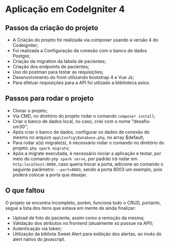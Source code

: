 # Aplicação em CodeIgniter 4

## Passos da criação do projeto

- A Criação do projeto foi realizada via composer usando a versão 4 do Codeigniter;
- Foi realizada a Configuração da conexão com o banco de dados Postgre;
- Criação da migration da tabela de pacientes;
- Criação dos endpoints de pacientes;
- Uso do postman para testar as requisições;
- Desenvolvimento do front utilizando bootstrap 4 e Vue Js;
- Para efetuar requisições para a API foi utlizado a bliblioteca axios.

## Passos para rodar o projeto

- Clonar o projeto;
- Via CMD, no diretório do projeto rodar o comando ` composer install `;
- Criar o banco de dados local, no caso, criei com o nome "desafio-om30";
- Após criar o banco de dados, configurar os dados de conexão do mesmo no arquivo `app\Config\Database.php`, no array $default;
- Para rodar a(s) migrate(s), é necessário rodar o comando no diretório do projeto: `php spark migrate`;
- Após a migrate executada, é necessário iniciar a aplicação e testar, por meio do comando `php spark serve`, por padrão irá rodar em `http:localhost:8080`, caso queira trocar a porta, adicione ao comando o seguinte parâmetro: `--port=8003`, sendo a porta 8003 um exemplo, pois poderá colocar a porta que desejar.

## O que faltou

O projeto se encontra incompleto, porém, funciona todo o CRUD, portanto, segue a lista dos itens que estava em mente de ainda finalizar:

- Upload de foto do paciente, assim como a remoção da mesma;
- Validação dos atributos no frontend (atualmente só possue na API);
- Autenticação via token;
- Utilização da bibliota Sweet Alert para exibição dos alertas, ao invés do alert nativo do javascript.